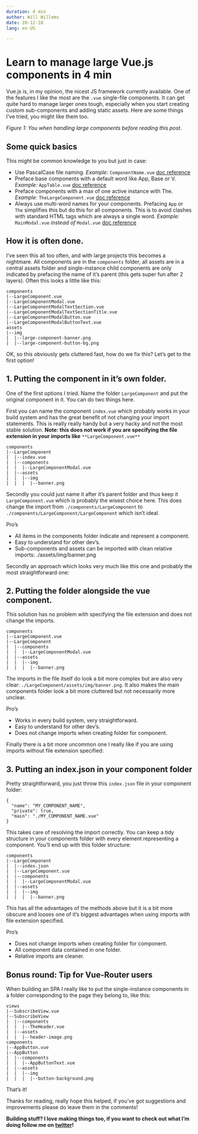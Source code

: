 ```yaml
---
duration: 4 min
author: Will Willems
date: 20-12-18
lang: en-US

---
```

# Learn to manage large Vue.js components in 4 min

Vue.js is, in my opinion, the nicest JS framework currently available. One of the features I like the most are the `.vue` single-file components. It can get quite hard to manage larger ones tough, especially when you start creating custom sub-components and adding static assets. Here are some things I’ve tried, you might like them too.

_Figure 1: You when handling large components before reading this post._

## Some quick basics

This might be common knowledge to you but just in case:

* Use PascalCase file naming.
  _Example:_ `ComponentName.vue`
  [doc reference](https://vuejs.org/v2/style-guide/#Single-file-component-filename-casing-strongly-recommended)
* Preface base components with a default word like App, Base or V.
  _Example:_ `AppTable.vue`
  [doc reference](https://vuejs.org/v2/style-guide/#Base-component-names-strongly-recommended)
* Preface components with a max of one active instance with The.
  _Example:_ `TheLargeComponent.vue`
  [doc reference](https://vuejs.org/v2/style-guide/#Single-instance-component-names-strongly-recommended)
* Always use multi-word names for your components. Prefacing `App` or `The` simplifies this but do this for all components. This is to avoid clashes with standard HTML tags which are always a single word.
  _Example:_ `MainModal.vue` _instead of_ `Modal.vue`
  [doc reference](https://vuejs.org/v2/style-guide/#Multi-word-component-names-essential)

## How it is often done.

I’ve seen this all too often, and with large projects this becomes a nightmare. All components are in the `components` folder, all assets are in a central assets folder and single-instance child components are only indicated by prefacing the name of it’s parent (this gets super fun after 2 layers). Often this looks a little like this:

    components
    |--LargeComponent.vue
    |--LargeComponentModal.vue
    |--LargeComponentModalTextSection.vue
    |--LargeComponentModalTextSectionTitle.vue
    |--LargeComponentModalButton.vue
    |--LargeComponentModalButtonText.vue
    assets
    |--img
    |  |--large-component-banner.png
    |  |--large-component-button-bg.png

OK, so this obviously gets cluttered fast, how do we fix this? Let’s get to the first option!

## 1. Putting the component in it’s own folder.

One of the first options I tried. Name the folder `LargeComponent` and put the original component in it. You can do two things here.

First you can name the component `index.vue` which probably works in your build system and has the great benefit of not changing your import statements. This is really really handy but a very hacky and not the most stable solution. **Note: this does not work if you are specifying the file extension in your imports like** `**LargeComponent.vue**`

    components
    |--LargeComponent
    |  |--index.vue
    |  |--components
    |  |  |--LargeComponentModal.vue
    |  |--assets
    |  |  |--img
    |  |  |  |--banner.png

Secondly you could just name it after it’s parent folder and thus keep it `LargeComponent.vue` which is probably the wisest choice here. This does change the import from `./components/LargeComponent` to `./components/LargeComponent/LargeComponent` which isn’t ideal.

Pro’s

* All items in the components folder indicate and represent a component.
* Easy to understand for other dev’s.
* Sub-components and assets can be imported with clean relative imports: ./assets/img/banner.png

Secondly an approach which looks very much like this one and probably the most straightforward one:

## 2. Putting the folder alongside the vue component.

This solution has no problem with specifying the file extension and does not change the imports.

    components
    |--LargeComponent.vue
    |--LargeComponent
    |  |--components
    |  |  |--LargeComponentModal.vue
    |  |--assets
    |  |  |--img
    |  |  |  |--banner.png

The imports in the file itself do look a bit more complex but are also very clear: `./LargeComponent/assets/img/banner.png`. It also makes the main components folder look a bit more cluttered but not necessarily more unclear.

Pro’s

* Works in every build system, very straightforward.
* Easy to understand for other dev’s.
* Does not change imports when creating folder for component.

Finally there is a bit more uncommon one I really like if you are using imports without file extension specified:

## 3. Putting an index.json in your component folder

Pretty straightforward, you just throw this `index.json` file in your component folder:

    {
      "name": "MY_COMPONENT_NAME",
      "private": true,
      "main": "./MY_COMPONENT_NAME.vue"
    }

This takes care of resolving the import correctly. You can keep a tidy structure in your components folder with every element representing a component. You’ll end up with this folder structure:

    components
    |--LargeComponent
    |  |--index.json
    |  |--LargeComponent.vue
    |  |--components
    |  |  |--LargeComponentModal.vue
    |  |--assets
    |  |  |--img
    |  |  |  |--banner.png

This has all the advantages of the methods above but it is a bit more obscure and looses one of it’s biggest advantages when using imports with file extension specified.

Pro’s

* Does not change imports when creating folder for component.
* All component data contained in one folder.
* Relative imports are cleaner.

## Bonus round: Tip for Vue-Router users

When building an SPA I really like to put the single-instance components in a folder corresponding to the page they belong to, like this:

    views
    |--SubscribeView.vue
    |--SubscribeView
    |  |--components
    |  |  |--TheHeader.vue
    |  |--assets
    |  |  |--header-image.png
    components
    |--AppButton.vue
    |--AppButton
    |  |--components
    |  |  |--AppButtonText.vue
    |  |--assets
    |  |  |--img
    |  |  |  |--button-background.png

That’s it!

Thanks for reading, really hope this helped, if you’ve got suggestions and improvements please do leave them in the comments!

**Building stuff? I love making things too, if you want to check out what I’m doing follow me on** [**twitter**](https://twitter.com/will_rut)**!**